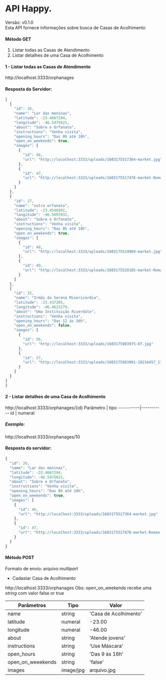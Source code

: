 API  Happy.
===
Versão: v0.1.0<br/>
Esta API fornece informações sobre busca de Casas de Acolhimento

#### Método GET
1. 	Listar todas as Casas de Atendimento
2.	Listar detalhes de uma Casa de Acolhimento


#### 1 - Listar todas as Casas de Atendimento
http://localhost:3333/orphanages

#### Resposta do Servidor:

```js
[
  {
    "id": 26,
    "name": "Lar das meninas",
    "latitude": -23.4667294,
    "longitude": -46.5475621,
    "about": "Sobre o Orfanato",
    "instructions": "Venha visita",
    "opening_hours": "Das 8h até 18h",
    "open_on_weekends": true,
    "images": [
      {
        "id": 46,
        "url": "http://localhost:3333/uploads/1603175517364-market.jpg"
      },
      {
        "id": 47,
        "url": "http://localhost:3333/uploads/1603175517476-market-Roman.jpg"
      }
    ]
  },
  {
    "id": 27,
    "name": "outro orfanato",
    "latitude": -23.4546991,
    "longitude": -46.5697031,
    "about": "Sobre o Orfanato",
    "instructions": "Venha visita",
    "opening_hours": "Das 8h até 18h",
    "open_on_weekends": true,
    "images": [
      {
        "id": 48,
        "url": "http://localhost:3333/uploads/1603175519969-market.jpg"
      },
      {
        "id": 49,
        "url": "http://localhost:3333/uploads/1603175520105-market-Roman.jpg"
      }
    ]
  },
  {
    "id": 31,
    "name": "Irmãs da Serena Misericórdia",
    "latitude": -23.437205,
    "longitude": -46.4623279,
    "about": "Uma Instituição Riverdale",
    "instructions": "Venha visita",
    "opening_hours": "Das 12 ás 16h",
    "open_on_weekends": false,
    "images": [
      {
        "id": 56,
        "url": "http://localhost:3333/uploads/1603175983975-07.jpg"
      },
      {
        "id": 57,
        "url": "http://localhost:3333/uploads/1603175983991-18216457_1117358741743668_4222250260211303276_o.jpg"
      }
    ]
  }
]
]
```


#### 2 - Listar detalhes de uma Casa de Acolhimento
http://localhost:3333/orphanages/{id}
Parâmetro | tipo
-----------|-----------
id | numeral

##### Exemplo:
http://localhost:3333/orphanages/10

#### Resposta do servidor:

```js
{
  "id": 26,
  "name": "Lar das meninas",
  "latitude": -23.4667294,
  "longitude": -46.5475621,
  "about": "Sobre o Orfanato",
  "instructions": "Venha visita",
  "opening_hours": "Das 8h até 18h",
  "open_on_weekends": true,
  "images": [
    {
      "id": 46,
      "url": "http://localhost:3333/uploads/1603175517364-market.jpg"
    },
    {
      "id": 47,
      "url": "http://localhost:3333/uploads/1603175517476-market-Roman.jpg"
    }
  ]
}
```



#### Método POST
Formato de envio: arquivo *multipart*
+	Cadastar Casa de Acolhimento

http://localhost:3333/orphanages
Obs: open_on_weekends recebe uma *string* com valor false or true

Parâmetros | Tipo| Valor
-----------|-----------|-----------
name  		        | string  | 'Casa de Acolhimento'
latitude	        | numeral | -23.00
longitude	        | numeral | -46.00
about               | string  | 'Atende jovens'
instructions        | string  | 'Use Máscara'
open_hours          | string  | 'Das 9 às 16h'
open_on_weeekends   | string | 'false'
images		        | image/jpg   | arquivo.jpg


